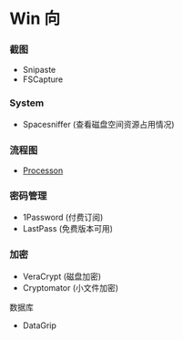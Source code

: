 <!--
 * @Description: This file is made for
 * @Date: 2020-02-21 19:18:41
 * @LastEditTime: 2020-02-21 19:29:05
 * @Author: LeongD
 * @LastEditors: LeongD
 -->


# Win 向


### 截图
- Snipaste
- FSCapture

### System
- Spacesniffer (查看磁盘空间资源占用情况)

### 流程图
- [Processon](https://www.processon.com/)



### 密码管理
- 1Password (付费订阅)
- LastPass (免费版本可用)

### 加密
- VeraCrypt (磁盘加密)
- Cryptomator (小文件加密)

数据库

- DataGrip